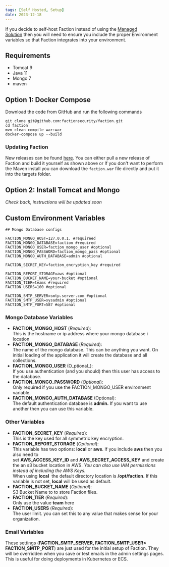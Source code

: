 ```yaml
---
tags: [Self Hosted, Setup]
date: 2023-12-18
---
```

If you decide to self-host Faction instead of using the [Managed Solution](/Managed%20FACTION%20Setup/) then you will need to ensure you include the proper Environment variables so that Faction integrates into your environment.

## Requirements
- Tomcat 9
- Java 11
- Mongo 7
- maven

## Option 1:  Docker Compose
Download the code from GitHub and run the following commands
```
git clone git@github.com:factionsecurity/faction.git
cd faction
mvn clean compile war:war
docker-compose up --build
```
### Updating Faction
New releases can be found [here](https://github.com/factionsecurity/faction/releases). You can either pull a new release of Faction and build it yourself as shown above or If you don't want to perform the Maven install you can download the `faction.war` file directly and put it into the targets folder. 

## Option 2: Install Tomcat and Mongo
_Check back, instructions will be updated soon_

## Custom Environment Variables
```
## Mongo Database configs 

FACTION_MONGO_HOST=127.0.0.1. #requireed 
FACTION_MONGO_DATABASE=faction #required 
FACTION_MONGO_USER=faction_mongo_user #optional 
FACTION_MONGO_PASSWORD=faction_mongo_pass #optional 
FACTION_MONGO_AUTH_DATABASE=admin #optional 

FACTION_SECRET_KEY=faction_encryption_key #required 

FACTION_REPORT_STORAGE=aws #optional 
FACTION_BUCKET_NAME=your-bucket #optional 
FACTION_TIER=teams #required 
FACTION_USERS=100 #optional 

FACTION_SMTP_SERVER=smtp.server.com #optional 
FACTION_SMTP_USER=sysadmin #optional 
FACTION_SMTP_PORT=587 #optional
```

### Mongo Database Variables

- **FACTION_MONGO_HOST** (_Required_):  
    This is the hostname or ip address where your mongo database i location
- **FACTION_MONGO_DATABASE** (_Required_):  
    The name of the mongo database. This can be anything you want. On initial loading of the application it will create the database and all collections.
- **FACTION_MONGO_USER** (O_ptional_):  
    If you use authentication (and you should) then this user has access to the database.
- **FACTION_MONGO_PASSWORD** (_Optional_):  
    Only required if you use the FACTION_MONGO_USER environment variable.
- **FACTION_MONGO_AUTH_DATABASE** (Optional):  
    The default authentication database is **admin.** If you want to use another then you can use this variable.
### Other Variables
- **FACTION_SECRET_KEY** (_Required_):  
    This is the key used for all symmetric key encryption.
- **FACTION_REPORT_STORAGE** (_Optional_):  
    This variable has two options: **local** or **aws**. If you include **aws** then you also need to set **AWS_ACCESS_KEY_ID** and **AWS_SECRET_ACCESS_KEY** and create the an s3 bucket location in AWS. _You can also use IAM permissions instead of including the AWS Keys._   
    When using **local**  the default directory location is **/opt/faction.** If this variable is not set, **local** will be used as default.
- **FACTION_BUCKET_NAME** (_Optional_):  
    S3 Bucket Name to to store Faction files.
- **FACTION_TIER** (_Required_):  
    Only use the value **team** here
- **FACTION_USERS** (_Required_):  
    The user limit. you can set this to any value that makes sense for your organization.

### Email Variables
These settings (**FACTION_SMTP_SERVER, FACTION_SMTP_USER< FACTION_SMTP_PORT**) are just used for the initial setup of Faction. They will be overridden when you save or test emails in the admin settings pages. This is useful for doing deployments in Kubernetes or ECS.